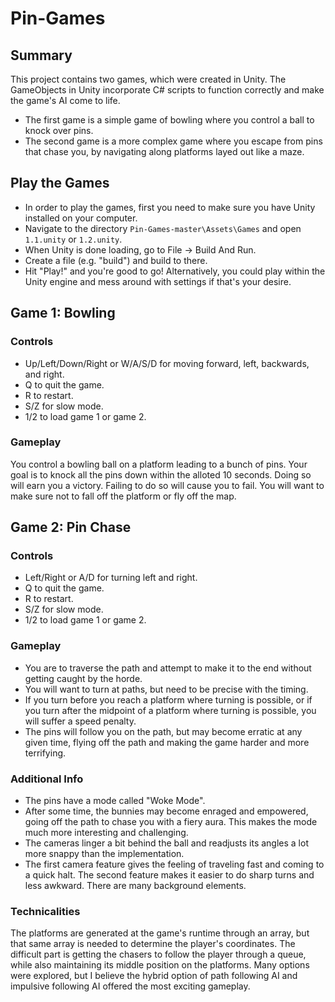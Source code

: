 # Pin-Games

## Summary
This project contains two games, which were created in Unity. The GameObjects in Unity incorporate C# scripts to function correctly and make the game's AI come to life. 
* The first game is a simple game of bowling where you control a ball to knock over pins. 
* The second game is a more complex game where you escape from pins that chase you, by navigating along platforms layed out like a maze.

## Play the Games
* In order to play the games, first you need to make sure you have Unity installed on your computer. 
* Navigate to the directory `Pin-Games-master\Assets\Games` and open `1.1.unity` or `1.2.unity`. 
* When Unity is done loading, go to File -> Build And Run.
* Create a file (e.g. "build") and build to there.
* Hit "Play!" and you're good to go! Alternatively, you could play within the Unity engine and mess around with settings if that's your desire.

## Game 1: Bowling

### Controls
* Up/Left/Down/Right or W/A/S/D for moving forward, left, backwards, and right. 
* Q to quit the game. 
* R to restart. 
* S/Z for slow mode. 
* 1/2 to load game 1 or game 2.

### Gameplay
You control a bowling ball on a platform leading to a bunch of pins. Your goal is to knock all the pins down within the alloted 10 seconds. Doing so will earn you a victory. Failing to do so will cause you to fail. You will want to make sure not to fall off the platform or fly off the map.

## Game 2: Pin Chase

### Controls
* Left/Right or A/D for turning left and right. 
* Q to quit the game. 
* R to restart. 
* S/Z for slow mode. 
* 1/2 to load game 1 or game 2.

### Gameplay
* You are to traverse the path and attempt to make it to the end without getting caught by the horde.
* You will want to turn at paths, but need to be precise with the timing.
* If you turn before you reach a platform where turning is possible, or if you turn after the midpoint of a platform where turning is possible, you will suffer a speed penalty.
* The pins will follow you on the path, but may become erratic at any given time, flying off the path and making the game harder and more terrifying.

### Additional Info
* The pins have a mode called "Woke Mode". 
* After some time, the bunnies may become enraged and empowered, going off the path to chase you with a fiery aura. This makes the mode much more interesting and challenging. 
* The cameras linger a bit behind the ball and readjusts its angles a lot more snappy than the implementation. 
* The first camera feature gives the feeling of traveling fast and coming to a quick halt. The second feature makes it easier to do sharp turns and less awkward. There are many background elements.

### Technicalities
The platforms are generated at the game's runtime through an array, but that same array is needed to determine the player's coordinates. The difficult part is getting the chasers to follow the player through a queue, while also maintaining its middle position on the platforms. Many options were explored, but I believe the hybrid option of path following AI and impulsive following AI offered the most exciting gameplay.

